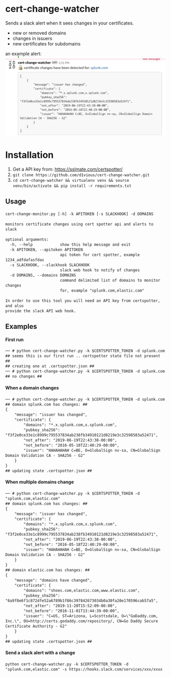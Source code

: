 # cert-change-watcher
Sends a slack alert when it sees changes in your certificates. 

* new or removed domains
* changes in issuers
* new certificates for subdomains

an example alert:
![example](static/slackexample.png)

# Installation
1. Get a API key from: https://sslmate.com/certspotter/
2. `git clone https://github.com/d1vious/cert-change-watcher.git`
3. `cd cert-change-watcher && virtualenv venv && source venv/bin/activate && pip install -r requirements.txt`

## Usage

```
cert-change-monitor.py [-h] -k APITOKEN [-s SLACKHOOK] -d DOMAINS

monitors certificate changes using cert spotter api and alerts to slack

optional arguments:
  -h, --help            show this help message and exit
  -k APITOKEN, --apitoken APITOKEN
                        api token for cert spotter, example 1234_adfdafasfdas
  -s SLACKHOOK, --slackhook SLACKHOOK
                        slack web hook to notify of changes
  -d DOMAINS, --domains DOMAINS
                        command delimited list of domains to monitor changes
                        for, example "splunk.com,elastic.com"

In order to use this tool you will need an API key from certspotter, and also
provide the slack API web hook.
```

## Examples

#### First run
```
── # python cert-change-watcher.py -k $CERTSPOTTER_TOKEN -d splunk.com
## seems this is our first run .. certspotter state file not present ##
## creating one at .certspotter.json ##
── # python cert-change-watcher.py -k $CERTSPOTTER_TOKEN -d splunk.com
## no changes ##
```

#### When a domain changes
```
── # python cert-change-watcher.py -k $CERTSPOTTER_TOKEN -d splunk.com
## domain splunk.com has changes: ##
{
    "message": "issuer has changed",
    "certificate": {
        "domains": "*.x.splunk.com,x.splunk.com",
        "pubkey_sha256": "f3f2e0ce33e1c8999c795537834ab238fb34910121d8219e3c32598583a52471",
        "not_after": "2019-06-19T22:43:38-00:00",
        "not_before": "2016-05-18T22:40:29-00:00",
        "issuer": "HAHAHAHAH C=BE, O=GlobalSign nv-sa, CN=GlobalSign Domain Validation CA - SHA256 - G2"
    }
}
## updating state .certspotter.json ##
```

#### When multiple domains change

```
── # python cert-change-watcher.py -k $CERTSPOTTER_TOKEN -d "splunk.com,elastic.com"
## domain splunk.com has changes: ##
{
    "message": "issuer has changed",
    "certificate": {
        "domains": "*.x.splunk.com,x.splunk.com",
        "pubkey_sha256": "f3f2e0ce33e1c8999c795537834ab238fb34910121d8219e3c32598583a52471",
        "not_after": "2019-06-19T22:43:38-00:00",
        "not_before": "2016-05-18T22:40:29-00:00",
        "issuer": "HAHAHAHAH C=BE, O=GlobalSign nv-sa, CN=GlobalSign Domain Validation CA - SHA256 - G2"
    }
}
## domain elastic.com has changes: ##
{
    "message": "domains have changed",
    "certificate": {
        "domains": "shoes.com,elastic.com,www.elastic.com",
        "pubkey_sha256": "6a9f8e6f1c872dfe52a6789b1f86c397842673034b0a30fa20e170596cab57a5",
        "not_after": "2019-11-20T15:52:09-00:00",
        "not_before": "2016-11-01T13:44:39-00:00",
        "issuer": "C=US, ST=Arizona, L=Scottsdale, O=\"GoDaddy.com, Inc.\", OU=http://certs.godaddy.com/repository/, CN=Go Daddy Secure Certificate Authority - G2"
    }
}
## updating state .certspotter.json ##
```

#### Send a slack alert with a change
```
python cert-change-watcher.py -k $CERTSPOTTER_TOKEN -d "splunk.com,elastic.com" -s https://hooks.slack.com/services/xxx/xxxx
```
